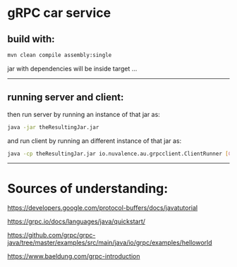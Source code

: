 # gRPC car service

## build with:
```bash
mvn clean compile assembly:single
```

jar with dependencies will be inside target ...
___
## running server and client:

then run server by running an instance of that jar as:
```bash
java -jar theResultingJar.jar
```

and run client by running an different instance of that jar as:
```bash
java -cp theResultingJar.jar io.nuvalence.au.grpcclient.ClientRunner [CarID] [CarMessage]
```

___
# Sources of understanding:
https://developers.google.com/protocol-buffers/docs/javatutorial

https://grpc.io/docs/languages/java/quickstart/

https://github.com/grpc/grpc-java/tree/master/examples/src/main/java/io/grpc/examples/helloworld

https://www.baeldung.com/grpc-introduction